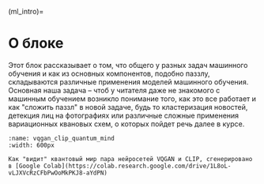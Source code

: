 (ml_intro)=

# О блоке

Этот блок рассказывает о том, что общего у разных задач машинного обучения и как из основных компонентов, подобно паззлу, складываются различные применения моделей машинного обучения. Основная наша  задача – чтоб у читателя даже не знакомого с машинным обучением возникло понимание того, как это все работает и как "сложить паззл" в новой задаче, будь то кластеризация новостей, детекция лиц на фотографиях или различные сложные применения вариационных квановых схем, о которых пойдет речь далее в курсе.



```{figure} /_static/mlblock/vqgan_clip_quantum_mind.png
:name: vqgan_clip_quantum_mind
:width: 600px

Как "видит" квантовый мир пара нейросетей VQGAN и CLIP, сгенерировано в [Google Colab](https://colab.research.google.com/drive/1L8oL-vLJXVcRzCFbPwOoMkPKJ8-aYdPN)
```
